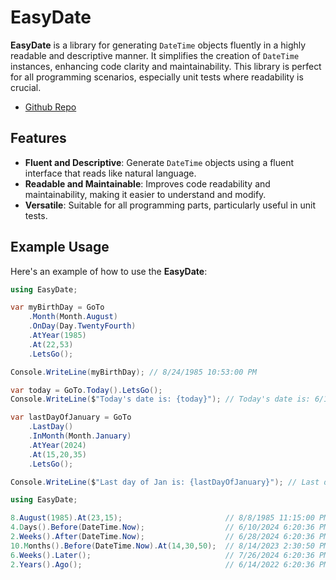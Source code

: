 # EasyDate

**EasyDate** is a library for generating `DateTime` objects fluently in a highly readable and descriptive manner. It simplifies the creation of `DateTime` instances, enhancing code clarity and maintainability. This library is perfect for all programming scenarios, especially unit tests where readability is crucial.

- [Github Repo](https://github.com/mhmdhmd/EasyDate)

## Features

- **Fluent and Descriptive**: Generate `DateTime` objects using a fluent interface that reads like natural language.
- **Readable and Maintainable**: Improves code readability and maintainability, making it easier to understand and modify.
- **Versatile**: Suitable for all programming parts, particularly useful in unit tests.

## Example Usage

Here's an example of how to use the **EasyDate**:

```csharp
using EasyDate;

var myBirthDay = GoTo
    .Month(Month.August)
    .OnDay(Day.TwentyFourth)
    .AtYear(1985)
    .At(22,53)
    .LetsGo();

Console.WriteLine(myBirthDay); // 8/24/1985 10:53:00 PM

var today = GoTo.Today().LetsGo();
Console.WriteLine($"Today's date is: {today}"); // Today's date is: 6/14/2024 6:15:08 PM

var lastDayOfJanuary = GoTo
    .LastDay()
    .InMonth(Month.January)
    .AtYear(2024)
    .At(15,20,35)
    .LetsGo();

Console.WriteLine($"Last day of Jan is: {lastDayOfJanuary}"); // Last day of Jan is: 1/31/2024 3:20:35 PM
```
```csharp
using EasyDate;

8.August(1985).At(23,15);                       // 8/8/1985 11:15:00 PM
4.Days().Before(DateTime.Now);                  // 6/10/2024 6:20:36 PM
2.Weeks().After(DateTime.Now);                  // 6/28/2024 6:20:36 PM
10.Months().Before(DateTime.Now).At(14,30,50);  // 8/14/2023 2:30:50 PM
6.Weeks().Later();                              // 7/26/2024 6:20:36 PM
2.Years().Ago();                                // 6/14/2022 6:20:36 PM
```

